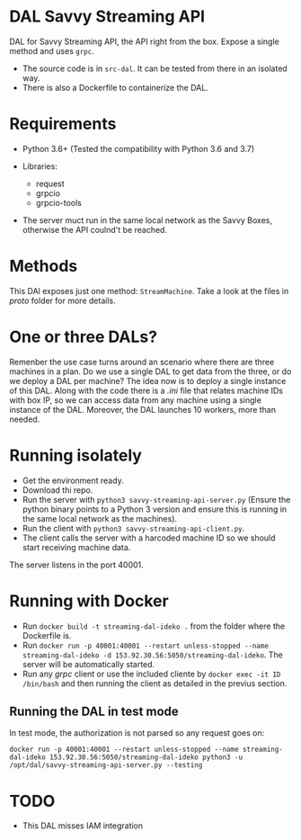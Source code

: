 # DAL Savvy Streaming API

DAL for Savvy Streaming API, the API right from the box. Expose a single method and uses `grpc`. 

* The source code is in `src-dal`. It can be tested from there in an isolated way.
* There is also a Dockerfile to containerize the DAL.

# Requirements

* Python 3.6+ (Tested the compatibility with Python 3.6 and 3.7)
* Libraries:

  * request
  * grpcio
  * grpcio-tools
  
* The server muct run in the same local network as the Savvy Boxes, otherwise the API coulnd't be reached.

# Methods

This DAl exposes just one method: `StreamMachine`. Take a look at the files in _proto_ folder for more details.

# One or three DALs?

Remenber the use case turns around an scenario where there are three machines in a plan. Do we use a single DAL to get data from the three, or do we deploy a DAL per machine? The idea now is to deploy a single instance of this DAL. Along with the code there is a _.ini_ file that relates machine IDs with box IP, so we can access data from any machine using a single instance of the DAL. Moreover, the DAL launches 10 workers, more than needed.

# Running isolately

* Get the environment ready.
* Download thi repo.
* Run the server with `python3 savvy-streaming-api-server.py` (Ensure the python binary points to a Python 3 version and ensure this is running in the same local network as the machines).
* Run the client with `python3 savvy-streaming-api-client.py`.
* The client calls the server with a harcoded machine ID so we should start receiving machine data.

The server listens in the port 40001.

# Running with Docker

* Run `docker build -t streaming-dal-ideko .` from the folder where the Dockerfile is.
* Run `docker run -p 40001:40001 --restart unless-stopped --name streaming-dal-ideko -d 153.92.30.56:5050/streaming-dal-ideko`. The server will be automatically started.
* Run any _grpc_ client or use the included cliente by `docker exec -it ID /bin/bash` and then running the client as detailed in the previus section.

## Running the DAL in test mode

In test mode, the authorization is not parsed so any request goes on:

`docker run -p 40001:40001 --restart unless-stopped --name streaming-dal-ideko 153.92.30.56:5050/streaming-dal-ideko python3 -u /opt/dal/savvy-streaming-api-server.py --testing`

# TODO

* This DAL misses IAM integration

